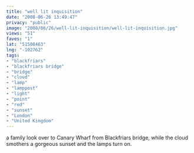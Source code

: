 ```yaml
---
title: "well lit inquisition"
date: "2008-06-26 13:49:47"
privacy: "public"
image: "2008/06/26/well-lit-inquisition/well-lit-inquisition.jpg"
views: "51"
faves: "1"
lat: "51508463"
lng: "-102762"
tags:
- "blackfriars"
- "blackfriars bridge"
- "bridge"
- "cloud"
- "lamp"
- "lamppost"
- "light"
- "point"
- "red"
- "sunset"
- "London"
- "United Kingdom"
---
```

a family look over to Canary Wharf from Blackfriars bridge, while the cloud smothers a gorgeous sunset and the lamps turn on.<a href="/photos/2008/06/26/well-lit-inquisition"></a>
